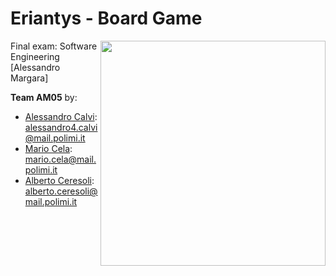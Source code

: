 # Eriantys - Board Game  

<img src="https://www.craniocreations.it/wp-content/uploads/2021/06/Eriantys_scatola3Dombra.png" width=360px height=360 px align="right" />  

Final exam: Software Engineering [Alessandro Margara]  

  
**Team AM05** by:    
* [Alessandro Calvi](https://github.com/alecalvi00): alessandro4.calvi@mail.polimi.it  
* [Mario Cela](https://github.com/MarioCela): mario.cela@mail.polimi.it  
* [Alberto Ceresoli](https://github.com/AlbertoCeresoli): alberto.ceresoli@mail.polimi.it
